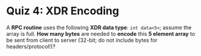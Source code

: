# Quiz 4: XDR Encoding

A **RPC routine** uses the following **XDR data type**: `int data<5>`; assume the array is full. **How many bytes** are needed to **encode** this **5 element array** to be sent from client to server (32-bit; do not include bytes for headers/protocol!)?
